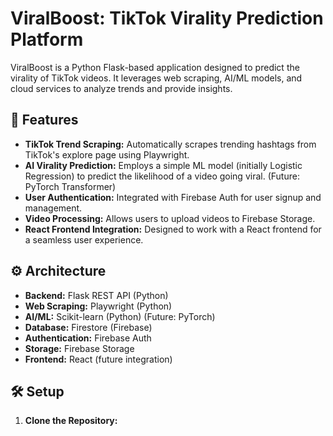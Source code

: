 # ViralBoost: TikTok Virality Prediction Platform

ViralBoost is a Python Flask-based application designed to predict the virality of TikTok videos. It leverages web scraping, AI/ML models, and cloud services to analyze trends and provide insights.

## 🚀 Features

*   **TikTok Trend Scraping:** Automatically scrapes trending hashtags from TikTok's explore page using Playwright.
*   **AI Virality Prediction:** Employs a simple ML model (initially Logistic Regression) to predict the likelihood of a video going viral. (Future: PyTorch Transformer)
*   **User Authentication:** Integrated with Firebase Auth for user signup and management.
*   **Video Processing:** Allows users to upload videos to Firebase Storage.
*   **React Frontend Integration:** Designed to work with a React frontend for a seamless user experience.

## ⚙️ Architecture

*   **Backend:** Flask REST API (Python)
*   **Web Scraping:** Playwright (Python)
*   **AI/ML:** Scikit-learn (Python) (Future: PyTorch)
*   **Database:** Firestore (Firebase)
*   **Authentication:** Firebase Auth
*   **Storage:** Firebase Storage
*   **Frontend:** React (future integration)

## 🛠️ Setup

1.  **Clone the Repository:**
